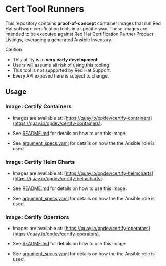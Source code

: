 # Cert Tool Runners

This repository contains **proof-of-concept** container images that run Red Hat
software certification tools in a specific way. These images are intended to be
executed against Red Hat Certification Partner Product Listings, leveraging a
generated Ansible Inventory.

> [!CAUTION]
> 
> - This utility is in **very early development**.
> - Users will assume all risk of using this tooling
> - This tool is not supported by Red Hat Support.
> - Every API exposed here is subject to change.

## Usage

### Image: Certify Containers

- Images are available at:
  [https://quay.io/opdev/certify-containers](https://quay.io/opdev/certify-containers).

- See [README.md](./images/certify-containers/README.md) for details on how to
  use this image.

- See
  [argument_specs.yaml](./images/certify-containers/runner/project/roles/certify_containers/meta/argument_specs.yaml)
  for details on how the the Ansible role is used.

### Image: Certify Helm Charts

- Images are available at:
  [https://quay.io/opdev/certify-helmcharts](https://quay.io/opdev/certify-helmcharts).

- See [README.md](./images/certify-helmcharts/README.md) for details on how to
  use this image.

- See
  [argument_specs.yaml](./images/certify-helmcharts/runner/project/roles/certify_helmcharts/meta/argument_specs.yaml)
  for details on how the the Ansible role is used.

### Image: Certify Operators

- Images are available at:
  [https://quay.io/opdev/certify-operators](https://quay.io/opdev/certify-operators).

- See [README.md](./images/certify-operators/README.md) for details on how to
  use this image.

- See
  [argument_specs.yaml](./images/certify-operators/runner/project/roles/certify_operators/meta/argument_specs.yaml)
  for details on how the the Ansible role is used.